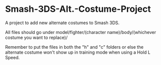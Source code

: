 # Smash-3DS-Alt.-Costume-Project

A project to add new alternate costumes to Smash 3DS.

All files should go under model/fighter/(character name)/body/(whichever costume you want to replace)/

Remember to put the files in both the "h" and "c" folders or else the alternate costume won't show up in training mode when using a Hold L Speed.
